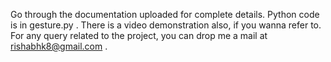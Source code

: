 Go through the documentation uploaded for complete details.
Python code is in gesture.py . 
There is a video demonstration also, if you wanna refer to.
For any query related to the project, you can drop me a mail at rishabhk8@gmail.com . 
